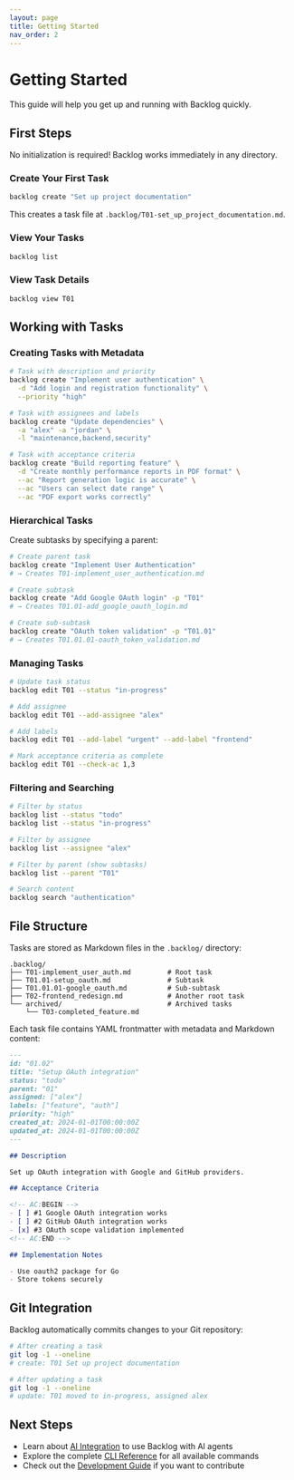 ```yaml
---
layout: page
title: Getting Started
nav_order: 2
---
```


# Getting Started

This guide will help you get up and running with Backlog quickly.

## First Steps

No initialization is required! Backlog works immediately in any directory.

### Create Your First Task

```bash
backlog create "Set up project documentation"
```

This creates a task file at `.backlog/T01-set_up_project_documentation.md`.

### View Your Tasks

```bash
backlog list
```

### View Task Details

```bash
backlog view T01
```

## Working with Tasks

### Creating Tasks with Metadata

```bash
# Task with description and priority
backlog create "Implement user authentication" \
  -d "Add login and registration functionality" \
  --priority "high"

# Task with assignees and labels
backlog create "Update dependencies" \
  -a "alex" -a "jordan" \
  -l "maintenance,backend,security"

# Task with acceptance criteria
backlog create "Build reporting feature" \
  -d "Create monthly performance reports in PDF format" \
  --ac "Report generation logic is accurate" \
  --ac "Users can select date range" \
  --ac "PDF export works correctly"
```

### Hierarchical Tasks

Create subtasks by specifying a parent:

```bash
# Create parent task
backlog create "Implement User Authentication"
# → Creates T01-implement_user_authentication.md

# Create subtask
backlog create "Add Google OAuth login" -p "T01"
# → Creates T01.01-add_google_oauth_login.md

# Create sub-subtask
backlog create "OAuth token validation" -p "T01.01"
# → Creates T01.01.01-oauth_token_validation.md
```

### Managing Tasks

```bash
# Update task status
backlog edit T01 --status "in-progress"

# Add assignee
backlog edit T01 --add-assignee "alex"

# Add labels
backlog edit T01 --add-label "urgent" --add-label "frontend"

# Mark acceptance criteria as complete
backlog edit T01 --check-ac 1,3
```

### Filtering and Searching

```bash
# Filter by status
backlog list --status "todo"
backlog list --status "in-progress"

# Filter by assignee
backlog list --assignee "alex"

# Filter by parent (show subtasks)
backlog list --parent "T01"

# Search content
backlog search "authentication"
```

## File Structure

Tasks are stored as Markdown files in the `.backlog/` directory:

```
.backlog/
├── T01-implement_user_auth.md         # Root task
├── T01.01-setup_oauth.md              # Subtask
├── T01.01.01-google_oauth.md          # Sub-subtask
├── T02-frontend_redesign.md           # Another root task
└── archived/                          # Archived tasks
    └── T03-completed_feature.md
```

Each task file contains YAML frontmatter with metadata and Markdown content:

```markdown
---
id: "01.02"
title: "Setup OAuth integration"
status: "todo"
parent: "01"
assigned: ["alex"]
labels: ["feature", "auth"]
priority: "high"
created_at: 2024-01-01T00:00:00Z
updated_at: 2024-01-01T00:00:00Z
---

## Description

Set up OAuth integration with Google and GitHub providers.

## Acceptance Criteria

<!-- AC:BEGIN -->
- [ ] #1 Google OAuth integration works
- [ ] #2 GitHub OAuth integration works
- [x] #3 OAuth scope validation implemented
<!-- AC:END -->

## Implementation Notes

- Use oauth2 package for Go
- Store tokens securely
```

## Git Integration

Backlog automatically commits changes to your Git repository:

```bash
# After creating a task
git log -1 --oneline
# create: T01 Set up project documentation

# After updating a task
git log -1 --oneline
# update: T01 moved to in-progress, assigned alex
```

## Next Steps

- Learn about [AI Integration](ai-integration.md) to use Backlog with AI agents
- Explore the complete [CLI Reference](cli/backlog.md) for all available commands
- Check out the [Development Guide](development/index.md) if you want to contribute